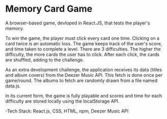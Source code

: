 # Memory Card Game

A browser-based game, devloped in React.JS, that tests the player's memory. 


To win the game, the player must click every card one time. Clicking on a card twice is an automatic loss.
The game keeps track of the user's score, and time taken to complete a level. There are 3 difficulties. The higher the difficulty, the more cards the user has to click. After each click, the cards are shuffled, adding to the challenge.

As an extra development challenge, the application receives its data (titles and album covers) from the Deezer Music API. This fetch is done once per game/round. The albums to fetch are randomly drawn from a file named data.js.

In its current form, the game is fully playable and scores and time for each difficulty are stored locally using the localStorage API.


-Tech Stack: React.js, CSS, HTML, npm, Deezer Music API